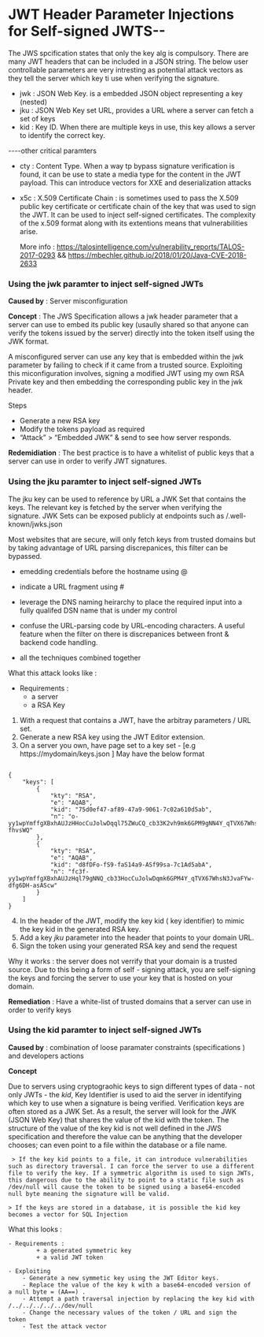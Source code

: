 # JWT Header Parameter Injections for Self-signed JWTS--
			
The JWS spcification states that only the key alg is compulsory. There are many JWT headers that can be included in a JSON string. The below user controllable parameters are very intresting as potential attack vectors as they tell the server which key ti use when verifying the signature. 
		
- jwk : JSON Web Key. is a embedded JSON object representing a key (nested)
- jku : JSON Web Key set URL, provides a URL where a server can fetch a set of keys
- kid : Key ID. When there are multiple keys in use, this key allows a server to identify the correct key. 
			  
----other critical paramters
						
- cty : Content Type. When a way tp bypass signature verification is found, it can be use to state a media type for the content in the JWT payload. This can introduce vectors for XXE and deserialization attacks
						
- x5c : X.509 Certificate Chain : is sometimes used to pass the X.509 public key certificate or certificate chain of the key that was used to sign the JWT. It can be used to inject self-signed certificates. The complexity of the x.509 format along with its extentions means that vulnerabilities arise. 
  
  More info :  https://talosintelligence.com/vulnerability_reports/TALOS-2017-0293 &&  https://mbechler.github.io/2018/01/20/Java-CVE-2018-2633
			
			
			
			
### Using the jwk paramter to inject self-signed JWTs
**Caused by** : Server misconfiguration
				
**Concept**  : The JWS Specification allows a jwk header parameter that a server can use to embed its public key (usaully shared so that anyone can verify the tokens issued by the server)  directly into the token itself using the JWK format. 
				
A misconfigured server can use any key that is embedded within the jwk parameter by failing to check if it came from a trusted source. Exploiting this miconfiguration involves, signing a modified JWT using my own RSA Private key and then embedding the corresponding public key in the jwk header.  
					
Steps

- Generate a new RSA key
- Modify the tokens payload as required
- “Attack” > “Embedded JWK” & send to see how server responds. 
							
							
**Redemidiation** : The best practice is to have a whitelist of public keys that a server can use in order to verify JWT signatures. 		
							
							
							
							
							
							
### Using the jku paramter to inject self-signed JWTs
					
The jku key can be used to reference by URL a JWK Set that contains the keys. The relevant key is fetched by the server when verifying the signature.  JWK Sets can be exposed publicly at endpoints such as /.well-known/jwks.json 
					
Most websites that are secure, will only fetch keys from trusted domains but by taking advantage of URL parsing discrepanices, this filter can be bypassed. 
							
- emedding credentials before the hostname using @
								
- indicate a URL fragment using #
								
- leverage the DNS naming heirarchy to place the required input into a fully qualifed DSN name that is under my control 
									
- confuse the URL-parsing code by URL-encoding characters. A useful feature when the filter on there is discrepanices between front & backend code handling.
									
- all the techniques combined together 
									
						
	
What this attack looks like :  

- Requirements : 
  + a server
  + a RSA Key
									
1. With a request that contains a JWT, have the arbitray parameters / URL set. 
2. Generate a new RSA key using the JWT Editor extension. 					 
3. On a server you own, have page set to a key set - [e.g https://mydomain/keys.json ] May have the below format
											
~~~~~~~~~~~~~~~~~~~~~~~~~~~~~~~~~

{
    "keys": [
        {
            "kty": "RSA",
            "e": "AQAB",
            "kid": "75d0ef47-af89-47a9-9061-7c02a610d5ab",
            "n": "o-yy1wpYmffgXBxhAUJzHHocCuJolwDqql75ZWuCQ_cb33K2vh9mk6GPM9gNN4Y_qTVX67WhsN3JvaFYw-fhvsWQ"
        },
        {
            "kty": "RSA",
            "e": "AQAB",
            "kid": "d8fDFo-fS9-faS14a9-ASf99sa-7c1Ad5abA",
            "n": "fc3f-yy1wpYmffgXBxhAUJzHql79gNNQ_cb33HocCuJolwDqmk6GPM4Y_qTVX67WhsN3JvaFYw-dfg6DH-asAScw"
        }
    ]
}
~~~~~~~~~~~~~~~~~~~~~~~~~~~~~~~~~

											
4. In the header of the JWT, modify the key kid ( key identifier) to mimic the key kid in the generated RSA key. 	
5. Add a  key _jku_ parameter into the header that points to your domain URL.  						
6. Sign the token using your generated RSA key and send the request
							

Why it works : the server does not verrify that your domain is a trusted source. Due to this being a form of self - signing attack, you are self-signing the keys and forcing the server to use your key that is hosted on your domain. 
					
					
**Remediation** : Have a white-list of trusted domains that a server can use in order to verify keys 
					
					
					

### Using the kid paramter to inject self-signed JWTs

**Caused by** : combination of loose paramater constraints (specifications ) and developers actions 

**Concept**
					
Due to servers using cryptograohic keys to sign different types of data - not only JWTs - the _kid_, Key Identifier is used to aid the server in identifying which key to use when a signature is being verified. Verification keys are often stored as a JWK Set. As a result, the server will look for the JWK (JSON Web Key) that shares  the value of the kid with the token. The structure of the value of the key kid is not well defined in the JWS specification and therefore the value can be anything that the developer chooses; can even point to a file within the database or a file name.
					
	 > If the key kid points to a file, it can introduce vulnerabilities such as directory traversal. I can force the server to use a different file to verify the key. If a symmetric algorithm is used to sign JWTs, this dangerous due to the ability to point to a static file such as /dev/null will cause the token to be signed using a base64-encoded null byte meaning the signature will be valid. 
							
	> If the keys are stored in a database, it is possible the kid key becomes a vector for SQL Injection  
					
What this looks : 
						
	- Requirements :
			+ a generated symmetric key
			+ a valid JWT token
											
	- Exploiting 			
		- Generate a new symmetic key using the JWT Editor keys. 
		- Replace the value of the key k with a base64-encoded version of a null byte = (AA==) . 
		- Attempt a path traversal injection by replacing the key kid with /../../../../../dev/null
		- Change the necessary values of the token / URL and sign the token
		- Test the attack vector
								 
								

